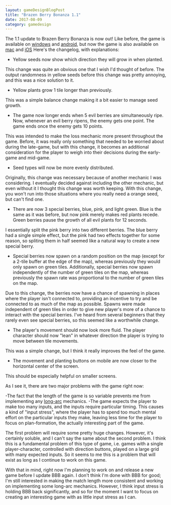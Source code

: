 ```yaml
---
layout: gameDesignBlogPost
title: "Brazen Berry Bonanza 1.1"
date: 2017-08-09
category: gamedesign
---
```

The 1.1 update to Brazen Berry Bonanza is now out! Like before, the game is available on [windows](https://ethan-hoeppner.itch.io/brazen-berry-bonanza) and [android](https://play.google.com/store/apps/details?id=com.ethanhoeppner.brazenberrybonanza&hl=en), but now the game is also available on [mac](https://ethan-hoeppner.itch.io/brazen-berry-bonanza) and [iOS](https://itunes.apple.com/us/app/brazen-berry-bonanza/id1267676003?mt=8) Here's the changelog, with explanations:
- Yellow seeds now show which direction they will grow in when planted.

This change was quite an obvious one that I wish I'd thought of before. The output randomness in yellow seeds before this change was pretty annoying, and this was a nice solution to it.
- Yellow plants grow 1 tile longer than previously.

This was a simple balance change making it a bit easier to manage seed growth.
- The game now longer ends when 5 evil berries are simultaneously ripe. Now, whenever an evil berry ripens, the enemy gets one point. The game ends once the enemy gets 10 points.

This was intended to make the loss mechanic more present throughout the game. Before, it was really only something that needed to be worried about during the late-game, but with this change, it becomes an additional consideration for the player to weigh into their decisions during the early-game and mid-game.
- Seed types will now be more evenly distributed.

Originally, this change was necessary because of another mechanic I was considering. I eventually decided against including the other mechanic, but even without it I thought this change was worth keeping. With this change, you won't run into those situations where you really need a orange seed, but can't find one.
- There are now 3 special berries, blue, pink, and light green. Blue is the same as it was before, but now pink merely makes red plants recede. Green berries pause the growth of all evil plants for 12 seconds.

I essentially split the pink berry into two different berries. The blue berry had a single simple effect, but the pink had two effects together for some reason, so spliting them in half seemed like a natural way to create a new special berry.
- Special berries now spawn on a random position on the map (except for a 2-tile buffer at the edge of the map), whereas previously they would only spawn on green tiles. Additionally, special berries now spawn  independently of the number of green tiles on the map, whereas previously the spawn rate was proportional to the number of green tiles on the map.

Due to this change, the berries now have a chance of spawning in places where the player isn't connected to, providing an incentive to try and be connected to as much of the map as possible. Spawns were made independent of green tiles in order to give new player's more of a chance to interact with the special berries. I've heard from several beginners that they rarely even see special berries, so this seemed like a worthwhile change.
- The player's movement should now look more fluid. The player character should now "lean" in whatever direction the player is trying to move between tile movements.

This was a simple change, but I think it really improves the feel of the game.
- The movement and planting buttons on mobile are now closer to the horizontal center of the screen.

This should be especially helpful on smaller screens.

As I see it, there are two major problems with the game right now:

-The fact that the length of the game is so variable prevents me from implementing any [long-arc](http://keithburgun.net/arcs-in-strategy-games/) mechanics.
-The game expects the player to make too many inputs, and the inputs require particular timing. This causes a kind of "input stress", where the player has to spend too much mental effort on the particular inputs they make, leaving less time for the player to focus on plan-formation, the actually interesting part of the game.

The first problem will require some pretty huge changes. However, it's certainly soluble, and I can't say the same about the second problem. I think this is a fundamental problem of this type of game, i.e. games with a single player-character, controlled with direction buttons, played on a large grid with many expected inputs. So it seems to me this is a problem that will exist as long as I continue to work on this game.

With that in mind, right now I'm planning to work on and release a new game before I update BBB again. I don't think I'm done with BBB for good; I'm still interested in making the match length more consistent and working on implementing some long-arc mechanics. However, I think input stress is holding BBB back significantly, and so for the moment I want to focus on creating an interesting game with as little input stress as I can.

